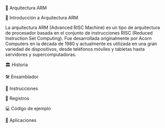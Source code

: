 📌 Arquitectura ARM

📖 Introducción a Arquitectura ARM

La arquitectura ARM (Advanced RISC Machine) es un tipo de arquitectura de procesador basada en el conjunto de instrucciones RISC (Reduced Instruction Set Computing).
Fue desarrollada originalmente por Acorn Computers en la década de 1980 y actualmente es utilizada en una gran variedad de dispositivos, desde teléfonos móviles y tabletas hasta servidores y supercomputadoras.



🏛 Historia







🛠 Ensamblador

🔹 Instrucciones






🔹 Registros






💻 Código de ejemplo





🚀 Aplicaciones



